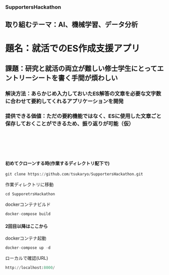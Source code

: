 ### SupportersHackathon

##  取り組むテーマ：AI、機械学習、データ分析

# 題名：就活でのES作成支援アプリ
## 課題：研究と就活の両立が難しい修士学生にとってエントリーシートを書く手間が煩わしい
### 解決方法：あらかじめ入力しておいたES解答の文章を必要な文字数に合わせて要約してくれるアプリケーションを開発
### 提供できる価値：ただの要約機能ではなく、ESに使用した文章ごと保存しておくことができるため、振り返りが可能（仮）

<br><br><br><br>

#### 初めてクローンする時(作業するディレクトリ配下で)
```python:docker.py
git clone https://github.com/tsukaryo/SupportersHackathon.git
```

作業ディレクトリに移動
```python:docker.py
cd SupporetrsHackathon
```
dockerコンテナビルド
```python:docker.py
docker-compose build
```
#### 2回目以降はここから

dockerコンテナ起動
```python:docker.py
docker-compose up -d
```

ローカルで確認(URL)
```python:docker.py
http://localhost:8000/
```
